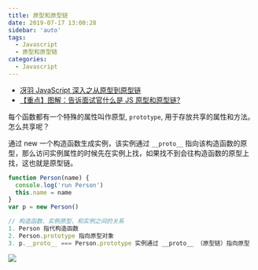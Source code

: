 ```yaml
---
title: 原型和原型链
date: 2019-07-17 13:00:28
sidebar: 'auto'
tags:
  - Javascript
  - 原型和原型链
categories:
  - Javascript
---
```


- [冴羽 JavaScript 深入之从原型到原型链](https://github.com/mqyqingfeng/Blog/issues/2)
- [【重点】图解：告诉面试官什么是 JS 原型和原型链?](https://juejin.cn/post/6844903976907997192)

每个函数都有一个特殊的属性叫作原型, `prototype`, 用于存放共享的属性和方法。怎么共享呢？

通过 new 一个构造函数生成实例，该实例通过 `__proto__` 指向该构造函数的原型，那么访问实例属性的时候先在实例上找，如果找不到会往构造函数的原型上找，这也就是原型链。

```js
function Person(name) {
  console.log('run Person')
  this.name = name
}
var p = new Person()

// 构造函数、实例原型、和实例之间的关系
1. Person 指代构造函数
2. Person.prototype 指向原型对象
3. p.__proto__ === Person.prototype 实例通过 __proto__ （原型链）指向原型
```

![](https://gitee.com/alvin0216/cdn/raw/master/images/prototype5.png)
